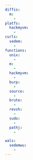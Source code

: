```yaml
---
diffis:
  m:
    -
platfs:
  hackmyvm:
    -
curls:
  sedem:
    -
functions:
  unix:
    -
  m:
    -
  hackmyvm:
    -
  burp:
    -
  source:
    -
  brute:
    -
  revsh:
    -
  sudo:
    -
  pathj:
    -

wals:
  sedemwu:
    -
---
```

